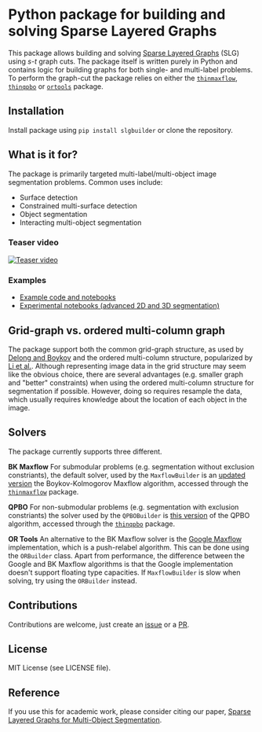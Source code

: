 # Python package for building and solving Sparse Layered Graphs
This package allows building and solving [Sparse Layered Graphs](http://openaccess.thecvf.com/content_CVPR_2020/papers/Jeppesen_Sparse_Layered_Graphs_for_Multi-Object_Segmentation_CVPR_2020_paper.pdf) (SLG) using *s-t* graph cuts. The package itself is written purely in Python and contains logic for building graphs for both single- and multi-label problems. To perform the graph-cut the package relies on either the [```thinmaxflow```](https://github.com/Skielex/thinmaxflow), [```thinqpbo```](https://github.com/Skielex/thinqpbo) or [```ortools```](https://github.com/google/or-tools) package.

## Installation
Install package using ```pip install slgbuilder``` or clone the repository.

## What is it for?
The package is primarily targeted multi-label/multi-object image segmentation problems. Common uses include:
- Surface detection
- Constrained multi-surface detection
- Object segmentation
- Interacting multi-object segmentation

### Teaser video
[![Teaser video](https://img.youtube.com/vi/CFUYuL1J85k/0.jpg)](https://www.youtube.com/watch?v=CFUYuL1J85k)

### Examples
- [Example code and notebooks](https://github.com/Skielex/slgbuilder-examples)
- [Experimental notebooks (advanced 2D and 3D segmentation)](https://doi.org/10.11583/DTU.12016941)

## Grid-graph vs. ordered multi-column graph
The package support both the common grid-graph structure, as used by [Delong and Boykov](https://doi.org/10.1109/ICCV.2009.5459263) and the ordered multi-column structure, popularized by [Li et al.](https://doi.org/10.1109/TPAMI.2006.19). Although representing image data in the grid structure may seem like the obvious choice, there are several advantages (e.g. smaller graph and "better" constraints) when using the ordered multi-column structure for segmentation if possible. However, doing so requires resample the data, which usually requires knowledge about the location of each object in the image.

## Solvers
The package currently supports three different.

**BK Maxflow**
For submodular problems (e.g. segmentation without exclusion constriants), the default solver, used by the ```MaxflowBuilder``` is an [updated version](https://github.com/Skielex/maxflow) the Boykov-Kolmogorov Maxflow algorithm, accessed through the [```thinmaxflow```](https://github.com/Skielex/thinmaxflow) package.

**QPBO**
For non-submodular problems (e.g. segmentation with exclusion constriants) the solver used by the ```QPBOBuilder``` is [this version](https://github.com/Skielex/maxflow) of the QPBO algorithm, accessed through the [```thinqpbo```](https://github.com/Skielex/thinqpbo) package.

**OR Tools**
An alternative to the BK Maxflow solver is the [Google Maxflow](https://developers.google.com/optimization/flow/maxflow) implementation, which is a push-relabel algorithm. This can be done using the ```ORBuilder``` class. Apart from performance, the difference between the Google and BK Maxflow algorithms is that the Google implementation doesn't support floating type capacities. If ```MaxflowBuilder``` is slow when solving, try using the ```ORBuilder``` instead.

## Contributions
Contributions are welcome, just create an [issue](https://github.com/Skielex/slgbuilder/issues) or a [PR](https://github.com/Skielex/slgbuilder/pulls).

## License
MIT License (see LICENSE file).

## Reference
If you use this for academic work, please consider citing our paper, [Sparse Layered Graphs for Multi-Object Segmentation](http://openaccess.thecvf.com/content_CVPR_2020/papers/Jeppesen_Sparse_Layered_Graphs_for_Multi-Object_Segmentation_CVPR_2020_paper.pdf).
